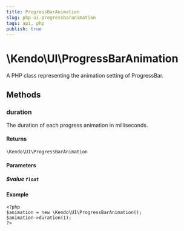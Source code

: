 ```yaml
---
title: ProgressBarAnimation
slug: php-ui-progressbaranimation
tags: api, php
publish: true
---
```


# \Kendo\UI\ProgressBarAnimation

A PHP class representing the animation setting of ProgressBar.


## Methods

### duration
The duration of each progress animation in milliseconds.

#### Returns
`\Kendo\UI\ProgressBarAnimation`

#### Parameters

##### $value `float`



#### Example 
    <?php
    $animation = new \Kendo\UI\ProgressBarAnimation();
    $animation->duration(1);
    ?>

